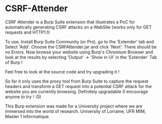 # CSRF-Attender
CSRF Attender is a Burp Suite extension that illustrates a PoC for automatically generating CSRF attacks on a WebSite (works only for GET requests and HTTP1.1)

To use, Install Burp Suite Community (or Pro), go to the 'Extender' tab and Select 'Add'. Choose the CSRFAttender.jar and click 'Next'. There should be no Errors. Now browse your website using Burp's Chromium Browser and look at the results by selecting 'Output' -> 'Show in UI' in the 'Extender' Tab of Burp !

Feel free to look at the source code and try upgrading it !

So far it only uses the proxy tool from Burp Suite to capture the request headers and transform a GET request into a potential CSRF attack for the website you are currently browsing.
Definitely upgradable (I encourage anyone to try ! :D)

This Burp extension was made for a University project where we are immersed into the world of research.
University of Lorraine, UFR MIM, Master 1 Informatique.
